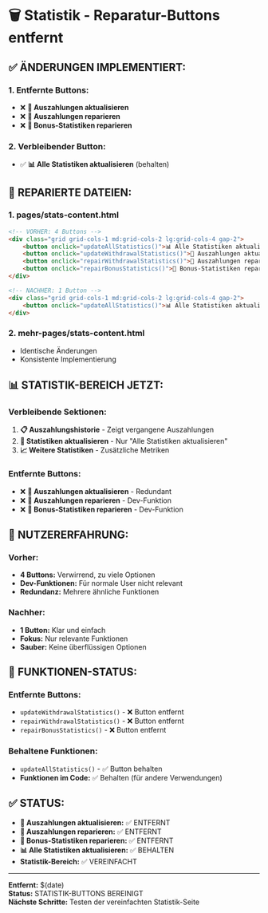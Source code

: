 # 🗑️ Statistik - Reparatur-Buttons entfernt

## ✅ **ÄNDERUNGEN IMPLEMENTIERT:**

### **1. Entfernte Buttons:**
- ❌ **💸 Auszahlungen aktualisieren**
- ❌ **🔧 Auszahlungen reparieren** 
- ❌ **🔧 Bonus-Statistiken reparieren**

### **2. Verbleibender Button:**
- ✅ **📊 Alle Statistiken aktualisieren** (behalten)

## 🔧 **REPARIERTE DATEIEN:**

### **1. pages/stats-content.html**
```html
<!-- VORHER: 4 Buttons -->
<div class="grid grid-cols-1 md:grid-cols-2 lg:grid-cols-4 gap-2">
    <button onclick="updateAllStatistics()">📊 Alle Statistiken aktualisieren</button>
    <button onclick="updateWithdrawalStatistics()">💸 Auszahlungen aktualisieren</button>
    <button onclick="repairWithdrawalStatistics()">🔧 Auszahlungen reparieren</button>
    <button onclick="repairBonusStatistics()">🔧 Bonus-Statistiken reparieren</button>
</div>

<!-- NACHHER: 1 Button -->
<div class="grid grid-cols-1 md:grid-cols-2 lg:grid-cols-4 gap-2">
    <button onclick="updateAllStatistics()">📊 Alle Statistiken aktualisieren</button>
</div>
```

### **2. mehr-pages/stats-content.html**
- Identische Änderungen
- Konsistente Implementierung

## 📊 **STATISTIK-BEREICH JETZT:**

### **Verbleibende Sektionen:**
1. **📋 Auszahlungshistorie** - Zeigt vergangene Auszahlungen
2. **🔄 Statistiken aktualisieren** - Nur "Alle Statistiken aktualisieren"
3. **📈 Weitere Statistiken** - Zusätzliche Metriken

### **Entfernte Buttons:**
- ❌ **💸 Auszahlungen aktualisieren** - Redundant
- ❌ **🔧 Auszahlungen reparieren** - Dev-Funktion
- ❌ **🔧 Bonus-Statistiken reparieren** - Dev-Funktion

## 🎯 **NUTZERERFAHRUNG:**

### **Vorher:**
- **4 Buttons:** Verwirrend, zu viele Optionen
- **Dev-Funktionen:** Für normale User nicht relevant
- **Redundanz:** Mehrere ähnliche Funktionen

### **Nachher:**
- **1 Button:** Klar und einfach
- **Fokus:** Nur relevante Funktionen
- **Sauber:** Keine überflüssigen Optionen

## 🔄 **FUNKTIONEN-STATUS:**

### **Entfernte Buttons:**
- `updateWithdrawalStatistics()` - ❌ Button entfernt
- `repairWithdrawalStatistics()` - ❌ Button entfernt  
- `repairBonusStatistics()` - ❌ Button entfernt

### **Behaltene Funktionen:**
- `updateAllStatistics()` - ✅ Button behalten
- **Funktionen im Code:** ✅ Behalten (für andere Verwendungen)

## ✅ **STATUS:**

- **💸 Auszahlungen aktualisieren:** ✅ ENTFERNT
- **🔧 Auszahlungen reparieren:** ✅ ENTFERNT
- **🔧 Bonus-Statistiken reparieren:** ✅ ENTFERNT
- **📊 Alle Statistiken aktualisieren:** ✅ BEHALTEN
- **Statistik-Bereich:** ✅ VEREINFACHT

---
**Entfernt:** $(date)  
**Status:** STATISTIK-BUTTONS BEREINIGT  
**Nächste Schritte:** Testen der vereinfachten Statistik-Seite
